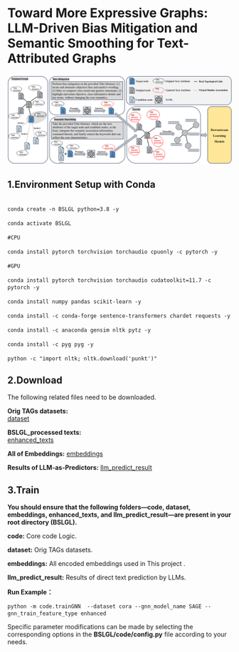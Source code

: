 # Toward More Expressive Graphs: LLM-Driven Bias Mitigation and Semantic Smoothing for Text-Attributed Graphs
<img src="./framework.png">

## 1.Environment Setup with Conda
```

conda create -n BSLGL python=3.8 -y

conda activate BSLGL

#CPU

conda install pytorch torchvision torchaudio cpuonly -c pytorch -y

#GPU

conda install pytorch torchvision torchaudio cudatoolkit=11.7 -c pytorch -y

conda install numpy pandas scikit-learn -y

conda install -c conda-forge sentence-transformers chardet requests -y

conda install -c anaconda gensim nltk pytz -y

conda install -c pyg pyg -y

python -c "import nltk; nltk.download('punkt')"
```

## 2.Download
The following related files need to be downloaded.

**Orig TAGs datasets:**  
[dataset](https://drive.google.com/drive/folders/158wnv1zp2xOX2fKCUeLrzpxrpKRkJJzO?usp=drive_link)

**BSLGL_processed texts:**  
[enhanced_texts](https://drive.google.com/drive/folders/1e8WMWOM46jhUhMQqwn0cJPCZSIv0J-lN?usp=drive_link)

**All of Embeddings:**
[embeddings](https://drive.google.com/drive/folders/1yEc8ughAx5xzqLnwSqCZ2v9RLYfpPDAh?usp=drive_link)

**Results of LLM-as-Predictors:**
[llm_predict_result](https://drive.google.com/drive/folders/10_am9RXS2BbV6aHuSOmfQur5GLLUDGyV?usp=drive_link)

## 3.Train
**You should ensure that the following folders—code, dataset, embeddings, enhanced_texts, and llm_predict_result—are present in your root directory (BSLGL).**

**code:** Core code Logic.

**dataset:** Orig TAGs datasets.

**embeddings:** All encoded embeddings used in This project .

**llm_predict_result:** Results of direct text prediction by LLMs.

**Run Example：**
```
python -m code.trainGNN  --dataset cora --gnn_model_name SAGE --gnn_train_feature_type enhanced
```
Specific parameter modifications can be made by selecting the corresponding options in the **BSLGL/code/config.py** file according to your needs.
